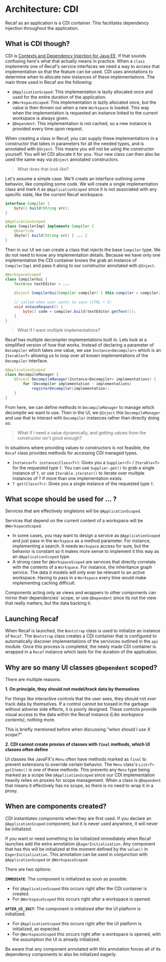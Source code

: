 # Architecture: CDI

Recaf as an application is a CDI container. This facilitates dependency injection throughout the application.

## What is CDI though?

CDI is [Contexts and Dependency Injection for Java EE](https://www.cdi-spec.org/). If that sounds confusing here's what
that actually means in practice. When a `class` implements one of Recaf's service interfaces we need a way to access
that implementation so that the feature can be used. CDI uses annotations to determine when to allocate new instances
of these implementations. The main three used in Recaf are the following:

- `@ApplicationScoped`: This implementation is lazily allocated once and used for the entire duration of the application.
- `@WorkspaceScoped`: This implementation is lazily allocated once, but the value is then thrown out when a new `Workspace`
                      is loaded. This way when the implementation is requested an instance linked to the current workspace
                      is always given.
- `@Dependent`: This implementation is not cached, so a new instance is provided every time upon request.

When creating a class in Recaf, you can supply these implementations in a constructor that takes in parameters for all
the needed types, and is annotated with `@Inject`. This means you will not be using the constructor yourself. You will 
let CDI allocate it for you. Your new class can then also be used the same way via `@Inject` annotated constructors.

> What does that look like?

Let's assume a simple case. We'll create an interface outlining some behavior, like compiling some code.
We will create a single implementation class and mark it as `@ApplicationScoped` since it is not associated with
any specific state, like the current Recaf workspace.
```java
interface Compiler {
    byte[] build(String src);
}

@ApplicationScoped
class CompilerImpl implements Compiler {
    @Override
    Sbyte[] build(String src) { ... }
}
```
Then in our UI we can create a class that injects the base `Compiler` type. We do not need to know any implementation
details. Because we have only one implementation the CDI container knows the grab an instance of `CompilerImpl` and
pass it along to our constructor annotated with `@Inject`.
```java
@WorkspaceScoped
class CompilerGui {
    TextArea textEditor = ...
    
    @Inject CompilerGui(Compiler compiler) { this.compiler = compiler; }
    
    // called when user wants to save (CTRL + S)
    void onSaveRequest() {
        byte[] code = compiler.build(textEditor.getText());
    }
}
```

> What if I want multiple implementations?

Recaf has multiple decompiler implementations built in. Lets look at a simplified version of how that works.
Instead of declaring a parameter of `Decompiler` which takes _one_ value, we use `Instance<Decompiler>` which
is an `Iterable<T>` allowing us to loop over all known implementations of the `Decompiler` interface.
```java
@ApplicationScoped
class DecompileManager {
    @Inject DecompileManager(Instance<Decompiler> implementations) {
        for (Decompiler implementation : implementations)
            registerDecompiler(implementation);
    }
}
```
From here, we can define methods in `DecompileManager` to manage which decompile we want to use.
Then in the UI, we `@Inject` this `DecompileManager` and use that to interact with `Decompiler` instances
rather than directly doing so.

> What if I need a value dynamically, and getting values from the constructor isn't good enough?

In situations where providing values to constructors is not feasible, the `Recaf` class provides methods for accessing
CDI managed types.

- `Instance<T> instance(Class<T>)`: Gives you a `Supplier<T>` / `Iterable<T>` for the requested type `T`.
                                    You can use `Supplier.get()` to grab a single instance of `T`, 
                                    or use `Iterable.iterator()` to iterate over multiple instances of `T` if more than
                                    one implementation exists.
- `T get(Class<T>)`: Gives you a single instance of the requested type `T`.

## What scope should be used for ... ?

Services that are effectively singletons will be `@ApplicationScoped`.

Services that depend on the current content of a workspace will be `@WorkspaceScoped`.

- In some cases, you may want to design a service as `@ApplicationScoped` and just pass in the `Workspace` as a method parameter.
  For instance, implementing a search. It needs `Workspace` access for sure, but the behavior is constant so it makes more
  sense to implement it this way as an `@ApplicationScoped` type.
- A strong case for `@WorkspaceScoped` are services that directly correlate with the contents of a `Workspace`.
  For instance, the inheritance graph service. The data it models will only ever be relevant to an active workspace.
  Having to pass in a `Workspace` every time would make implementing caching difficult.

Components acting only as views and wrappers to other components can mirror their dependencies' scope, 
or use `@Dependent` since its not the view that really matters, but the data backing it.

## Launching Recaf

When Recaf is launched, the `Bootstrap` class is used to initialize an instance of `Recaf`.
The `Bootstrap` class creates a CDI container that is configured to automatically discover implementations of the
servivces outlined in the `api` module. Once this process is completed, the newly made CDI container is wrapped in
a `Recaf` instance which lasts for the duration of the application.

## Why are so many UI classes `@Dependent` scoped?

There are multiple reasons.

**1. On principle, they should not model/track data by themselves**

For things like interactive controls that the user sees, they should not _ever_ track data by themselves.
If a control cannot be tossed in the garbage without adverse side effects, it is poorly designed.
These controls provide visual access to the data within the Recaf instance _(Like workspace contents)_, nothing more.

This is briefly mentioned before when discussing _"when should I use X scope?"_.

**2. CDI cannot create proxies of classes with `final` methods, which UI classes often define**

UI classes like JavaFX's `Menu` often have methods marked as `final` to prevent extensions to override certain behavior.
The `Menu` class's `List<T> getItems()` is one of these methods. This prevents any `Menu` type being marked as a scope
like `@ApplicationScoped` since our CDI implementation heavily relies on proxies for scope management.
When a class is `@Dependent` that means it effectively has no scope, so there is no need to wrap it in a proxy.

## When are components created?

CDI instantiates components when they are first used. If you declare an `@ApplicationScoped` component, but it is never
used anywhere, it will never be initialized.

If you want or need something to be initialized immediately when Recaf launches add the extra annotation `@EagerInitialization`.
Any component that has this will be initialized at the moment defined by the `value()` in `EagerInitialization`.
This annotation can be used in conjunction with `@ApplicationScoped` or `@WorkspaceScoped`.

There are two options:

**`IMMEDIATE`**: The component is initialized as soon as possible. 

- For `@ApplicationScoped` this occurs right after the CDI container is created.
- For `@WorkspaceScoped` this occurs right after a workspace is opened.

**`AFTER_UI_INIT`**: The component is initialized after the UI platform is initialized. 

- For `@ApplicationScoped` this occurs right after the UI platform is initialized, as expected.
- For `@WorkspaceScoped` this occurs right after a workspace is opened, with the assumption the UI is already initialized.

Be aware that any component annotated with this annotation forces all of its dependency components to also be initialized eagerly.
